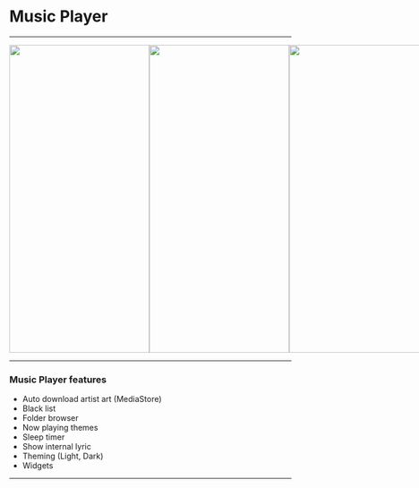 # Music Player

--------
<div style="display: flex; align-items: flex-start;">
  <img src="./images/1.png" height="550" width="250"/>
  <img src="./images/2.png" height="550" width="250"/>
  <img src="./images/3.png" height="550" width="250"/>
  <img src="./images/4.png" height="550" width="250"/>
  <img src="./images/5.png" height="550" width="250"/>
</div>

--------

### Music Player features

- Auto download artist art (MediaStore)
- Black list
- Folder browser
- Now playing themes
- Sleep timer
- Show internal lyric
- Theming (Light, Dark)
- Widgets


--------
